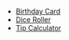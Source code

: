 - [Birthday Card](https://github.com/LalaNJ/HappyBirthday)
- [Dice Roller](https://github.com/LalaNJ/DiceRoller)
- [Tip Calculator](https://github.com/LalaNJ/TipTime)
